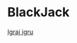 <h1> <a href"https://toosic.github.io/BlackJack/">BlackJack</h1>
<a href="https://toosic.github.io/BlackJack/">Igraj igru</a>
